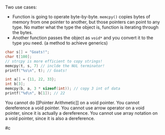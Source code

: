Two use cases:
- Function is going to operate byte-by-byte. ``memcpy()`` copies bytes of memory from one pointer to another, but those pointers can point to any type. No matter what the type the object is, function is iterating through the bytes. 
- Another function passes the object as ``void*`` and you convert it to the type you need. (a method to achieve generics)

```c
char s[] = "Goats!";
char t[100];
// strcpy is more efficient to copy strings!
memcpy(t, s, 7) // inclde the NUL terminator!
printf("%s\n", t); // Goats!

int a[] = {11, 22, 33};
int b[3];
memcpy(b, a, 3 * sizeof(int)); // copy 3 int of data
printf("%d\n", b[1]); // 22
```

You cannot do [[Pointer Arithmetic]] on a void pointer. You cannot dereference a void pointer. You cannot use arrow operator on a void pointer, since it is actually a dereference. You cannot use array notation on a void pointer, since it is also a dereference. 

#c 